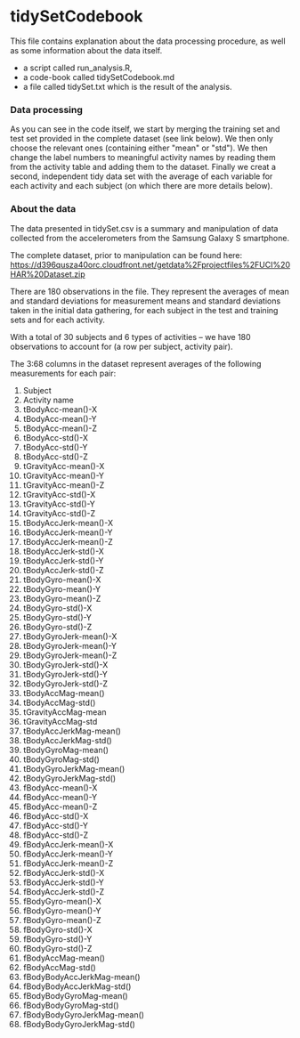 # tidySetCodebook

This file contains explanation about the data processing procedure, as well as some information about the data itself.
- a script called run_analysis.R, 
- a code-book called tidySetCodebook.md 
- a file called tidySet.txt which is the result of the analysis.

### Data processing
As you can see in the code itself, we start by merging the training set and test set provided in the complete dataset (see link below). We then only choose the relevant ones (containing either "mean" or "std").
We then change the label numbers to meaningful activity names by reading them from the activity table and adding them to the dataset. 
Finally we creat a second, independent tidy data set with the average of each variable for each activity and each subject (on which there are more details below).

### About the data
The data presented in tidySet.csv is a summary and manipulation of data collected from the accelerometers from the Samsung Galaxy S smartphone.

The complete dataset, prior to manipulation can be found here: https://d396qusza40orc.cloudfront.net/getdata%2Fprojectfiles%2FUCI%20HAR%20Dataset.zip

There are 180 observations in the file. They represent the averages of mean and standard deviations for measurement means and standard deviations taken in the initial data gathering, for each subject in the test and training sets and for each activity. 

With a total of 30 subjects and 6 types of activities – we have 180 observations to account for (a row per subject, activity pair). 

The 3:68 columns in the dataset represent averages of the following measurements for each pair:
1. Subject
2. Activity name
3. tBodyAcc-mean()-X
4.	tBodyAcc-mean()-Y
5.	tBodyAcc-mean()-Z 
6.	tBodyAcc-std()-X
7.	tBodyAcc-std()-Y
8.	tBodyAcc-std()-Z
9.	tGravityAcc-mean()-X
10.	tGravityAcc-mean()-Y
11.	tGravityAcc-mean()-Z
12.	tGravityAcc-std()-X
13.	tGravityAcc-std()-Y
14.	tGravityAcc-std()-Z
15.	tBodyAccJerk-mean()-X
16.	tBodyAccJerk-mean()-Y
17.	tBodyAccJerk-mean()-Z
18.	tBodyAccJerk-std()-X
19.	tBodyAccJerk-std()-Y
20.	tBodyAccJerk-std()-Z
21.	tBodyGyro-mean()-X
22.	tBodyGyro-mean()-Y
23.	tBodyGyro-mean()-Z
24.	tBodyGyro-std()-X
25.	tBodyGyro-std()-Y
26.	tBodyGyro-std()-Z
27.	tBodyGyroJerk-mean()-X
28.	tBodyGyroJerk-mean()-Y
29.	tBodyGyroJerk-mean()-Z
30.	tBodyGyroJerk-std()-X
31.	tBodyGyroJerk-std()-Y
32.	tBodyGyroJerk-std()-Z
33.	tBodyAccMag-mean()
34.	tBodyAccMag-std()
35.	tGravityAccMag-mean
36.	tGravityAccMag-std
37.	tBodyAccJerkMag-mean()
38.	tBodyAccJerkMag-std()
39.	tBodyGyroMag-mean()
40.	tBodyGyroMag-std()
41.	tBodyGyroJerkMag-mean()
42.	tBodyGyroJerkMag-std()
43.	fBodyAcc-mean()-X
44.	fBodyAcc-mean()-Y
45.	fBodyAcc-mean()-Z
46.	fBodyAcc-std()-X
47.	fBodyAcc-std()-Y
48.	fBodyAcc-std()-Z
49.	fBodyAccJerk-mean()-X
50.	fBodyAccJerk-mean()-Y
51.	fBodyAccJerk-mean()-Z
52.	fBodyAccJerk-std()-X
53.	fBodyAccJerk-std()-Y
54.	fBodyAccJerk-std()-Z
55.	fBodyGyro-mean()-X
56.	fBodyGyro-mean()-Y
57.	fBodyGyro-mean()-Z
58.	fBodyGyro-std()-X
59.	fBodyGyro-std()-Y
60.	fBodyGyro-std()-Z
61.	fBodyAccMag-mean()
62.	fBodyAccMag-std()
63.	fBodyBodyAccJerkMag-mean()
64.	fBodyBodyAccJerkMag-std()
65.	fBodyBodyGyroMag-mean()
66.	fBodyBodyGyroMag-std()
67.	fBodyBodyGyroJerkMag-mean()
68.	fBodyBodyGyroJerkMag-std()
